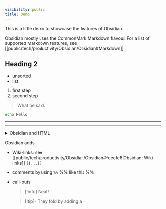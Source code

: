```yaml
---
visibility: public
title: Demo
---
```

This is a little demo to showcase the features of Obsidian.

Obsidian mostly uses the CommonMark Markdown flavour. For a list of supported Markdown features, see [[public/tech/productivity/Obsidian/Obsidian#Markdown]].

## Heading 2

- unsorted
- list

1. first step
2. second step

> What he said.

```bash
echo Hello
```

---

<hr>

<details><summary>Obsidian and HTML</summary>
supports most HTML tags, some are sanitised
</details>

Obsidian adds

- Wiki-links: see [[public/tech/productivity/Obsidian/Obsidian#^cecfe6|Obsidian: Wiki-links]] `[[...]]`
- comments by using `%%` %% like this %%
- call-outs
  > [!info]
  > Neat!

  > [!tip]- They fold
  > by adding a `-`
